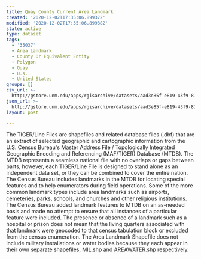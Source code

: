 ```yaml
---
title: Quay County Current Area Landmark
created: '2020-12-02T17:35:06.899372'
modified: '2020-12-02T17:35:06.899382'
state: active
type: dataset
tags:
  - '35037'
  - Area Landmark
  - County Or Equivalent Entity
  - Polygon
  - Quay
  - U.s.
  - United States
groups: []
csv_url: >-
  http://gstore.unm.edu/apps/rgisarchive/datasets/aad3e85f-e819-43f9-81a6-f1732600365c/tl_2010_35037_arealm.derived.csv
json_url: >-
  http://gstore.unm.edu/apps/rgisarchive/datasets/aad3e85f-e819-43f9-81a6-f1732600365c/tl_2010_35037_arealm.derived.json
layout: post

---
```

The TIGER/Line Files are shapefiles and related database files (.dbf) that are an extract of selected geographic and cartographic information from the U.S. Census Bureau's Master Address File / Topologically Integrated Geographic Encoding and Referencing (MAF/TIGER) Database (MTDB).  The MTDB represents a seamless national file with no overlaps or gaps between parts, however, each TIGER/Line File is designed to stand alone as an independent data set, or they can be combined to cover the entire nation.  The Census Bureau includes landmarks in the MTDB for locating special features and to help enumerators during field operations.  Some of the more common landmark types include area landmarks such as airports, cemeteries, parks, schools, and churches and other religious institutions.  The Census Bureau added landmark features to MTDB on an as-needed basis and made no attempt to ensure that all instances of a particular feature were included.  The presence or absence of a landmark such as a hospital or prison does not mean that the living quarters associated with that landmark were geocoded to that census tabulation block or excluded from the census enumeration.  The Area Landmark Shapefile does not include military installations or water bodies because they each appear in their own separate shapefiles, MIL.shp and AREAWATER.shp respectively.  

